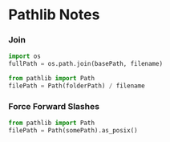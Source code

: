 # Pathlib Notes

### Join

```py
import os
fullPath = os.path.join(basePath, filename)
```

```py
from pathlib import Path
filePath = Path(folderPath) / filename
```

### Force Forward Slashes
```py
from pathlib import Path
filePath = Path(somePath).as_posix()
```
